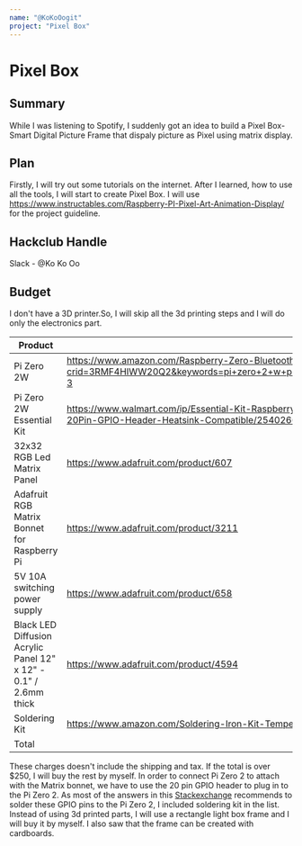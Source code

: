 ```yaml
---
name: "@KoKoOogit"
project: "Pixel Box"
---
```


# Pixel Box

## Summary

While I was listening to Spotify, I suddenly got an idea to build a Pixel Box- Smart Digital Picture Frame that dispaly picture as Pixel using matrix display.
## Plan

Firstly, I will try out some tutorials on the internet. After I learned, how to use all the tools, I will start to create Pixel Box. I will use https://www.instructables.com/Raspberry-PI-Pixel-Art-Animation-Display/ for the project guideline. 

## Hackclub Handle

Slack - @Ko Ko Oo

## Budget

I don't have a 3D printer.So, I will skip all the 3d printing steps and I will do only the electronics part. 

| Product                                                          | Supplier/ Link                                                                                                                                                                                                           | Cost    |
|------------------------------------------------------------------|--------------------------------------------------------------------------------------------------------------------------------------------------------------------------------------------------------------------------|---------|
| Pi Zero 2W                                                       | https://www.amazon.com/Raspberry-Zero-Bluetooth-RPi-2W/dp/B09LH5SBPS/ref=sr_1_3?crid=3RMF4HIWW20Q2&keywords=pi+zero+2+w+pre+solder&qid=1672984506&s=electronics&sprefix=pi+zero+2+w+pre+solde%2Celectronics%2C179&sr=1-3 | $99.99  |
| Pi Zero 2W Essential Kit                                         | https://www.walmart.com/ip/Essential-Kit-Raspberry-Pi-Zero-2-W-128GB-Ultra-Preloaded-Card-Protective-Case-Power-Supply-On-Off-Switch-Cable-20Pin-GPIO-Header-Heatsink-Compatible/2540266396                              | $33.99  |
| 32x32 RGB Led Matrix Panel                                       | https://www.adafruit.com/product/607                                                                                                                                                                                     | $29.95  |
| Adafruit RGB Matrix Bonnet for Raspberry Pi                      | https://www.adafruit.com/product/3211                                                                                                                                                                                    | $14.95  |
| 5V 10A switching power supply                                    | https://www.adafruit.com/product/658                                                                                                                                                                                     | $29.95  |
| Black LED Diffusion Acrylic Panel 12" x 12" - 0.1" / 2.6mm thick | https://www.adafruit.com/product/4594                                                                                                                                                                                    | $9.95   |
| Soldering Kit                                                    | https://www.amazon.com/Soldering-Iron-Kit-Temperature-Desoldering/dp/B07Q2B4ZY9/ref=sr_1_3?keywords=soldering+starter+kit&qid=1672984829&sr=8-3                                                                          | $27     |
| Total                                                            |                                                                                                                                                                                                                          | $245.78 |                                                                                                                                                   

These charges doesn't include the shipping and tax. If the total is over $250, I will buy the rest by myself. In order to connect Pi Zero 2 to attach with the Matrix bonnet, we have to use the 20 pin GPIO header to plug in to the Pi Zero 2. As most of the answers in this [Stackexchange](https://raspberrypi.stackexchange.com/questions/139513/do-we-have-to-solder-headers-to-gpio-pins) recommends to solder these GPIO pins to the Pi Zero 2, I included soldering kit in the list. Instead of using 3d printed parts, I will use a rectangle light box frame and I will buy it by myself. I also saw that the frame can be created with cardboards.   